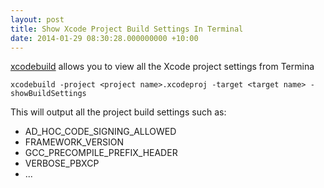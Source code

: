 ```yaml
---
layout: post
title: Show Xcode Project Build Settings In Terminal
date: 2014-01-29 08:30:28.000000000 +10:00
---
```

[xcodebuild](https://developer.apple.com/library/mac/documentation/Darwin/Reference/ManPages/man1/xcodebuild.1.html) allows you to view all the Xcode project settings from Termina

	xcodebuild -project <project name>.xcodeproj -target <target name> -showBuildSettings

This will output all the project build settings such as:

- AD\_HOC\_CODE\_SIGNING\_ALLOWED
- FRAMEWORK\_VERSION
- GCC\_PRECOMPILE\_PREFIX\_HEADER
- VERBOSE\_PBXCP
- ...
